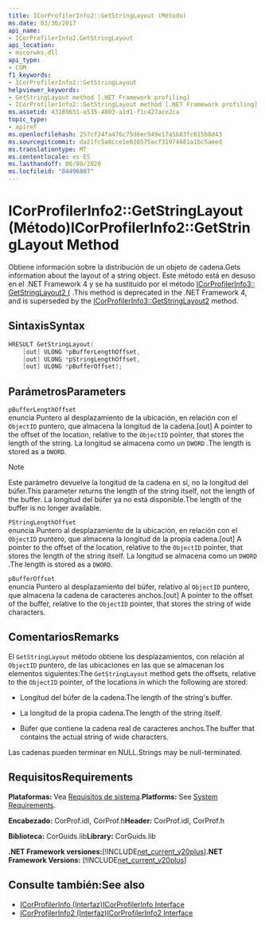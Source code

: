 ```yaml
---
title: ICorProfilerInfo2::GetStringLayout (Método)
ms.date: 03/30/2017
api_name:
- ICorProfilerInfo2.GetStringLayout
api_location:
- mscorwks.dll
api_type:
- COM
f1_keywords:
- ICorProfilerInfo2::GetStringLayout
helpviewer_keywords:
- GetStringLayout method [.NET Framework profiling]
- ICorProfilerInfo2::GetStringLayout method [.NET Framework profiling]
ms.assetid: 43189651-a535-4803-a1d1-f1c427ace2ca
topic_type:
- apiref
ms.openlocfilehash: 257cf24fa476c75d6ec949e17a5b83fc015b8d43
ms.sourcegitcommit: da21fc5a8cce1e028575acf31974681a1bc5aeed
ms.translationtype: MT
ms.contentlocale: es-ES
ms.lasthandoff: 06/08/2020
ms.locfileid: "84496807"
---
```

# <a name="icorprofilerinfo2getstringlayout-method"></a><span data-ttu-id="e6046-102">ICorProfilerInfo2::GetStringLayout (Método)</span><span class="sxs-lookup"><span data-stu-id="e6046-102">ICorProfilerInfo2::GetStringLayout Method</span></span>
<span data-ttu-id="e6046-103">Obtiene información sobre la distribución de un objeto de cadena.</span><span class="sxs-lookup"><span data-stu-id="e6046-103">Gets information about the layout of a string object.</span></span> <span data-ttu-id="e6046-104">Este método está en desuso en el .NET Framework 4 y se ha sustituido por el método [ICorProfilerInfo3:: GetStringLayout2 (](icorprofilerinfo3-getstringlayout2-method.md) .</span><span class="sxs-lookup"><span data-stu-id="e6046-104">This method is deprecated in the .NET Framework 4, and is superseded by the [ICorProfilerInfo3::GetStringLayout2](icorprofilerinfo3-getstringlayout2-method.md) method.</span></span>  
  
## <a name="syntax"></a><span data-ttu-id="e6046-105">Sintaxis</span><span class="sxs-lookup"><span data-stu-id="e6046-105">Syntax</span></span>  
  
```cpp  
HRESULT GetStringLayout(  
    [out] ULONG *pBufferLengthOffset,  
    [out] ULONG *pStringLengthOffset,  
    [out] ULONG *pBufferOffset);  
```  
  
## <a name="parameters"></a><span data-ttu-id="e6046-106">Parámetros</span><span class="sxs-lookup"><span data-stu-id="e6046-106">Parameters</span></span>  
 `pBufferLengthOffset`  
 <span data-ttu-id="e6046-107">enuncia Puntero al desplazamiento de la ubicación, en relación con el `ObjectID` puntero, que almacena la longitud de la cadena.</span><span class="sxs-lookup"><span data-stu-id="e6046-107">[out] A pointer to the offset of the location, relative to the `ObjectID` pointer, that stores the length of the string.</span></span> <span data-ttu-id="e6046-108">La longitud se almacena como un `DWORD` .</span><span class="sxs-lookup"><span data-stu-id="e6046-108">The length is stored as a `DWORD`.</span></span>  
  
> [!NOTE]
> <span data-ttu-id="e6046-109">Este parámetro devuelve la longitud de la cadena en sí, no la longitud del búfer.</span><span class="sxs-lookup"><span data-stu-id="e6046-109">This parameter returns the length of the string itself, not the length of the buffer.</span></span> <span data-ttu-id="e6046-110">La longitud del búfer ya no está disponible.</span><span class="sxs-lookup"><span data-stu-id="e6046-110">The length of the buffer is no longer available.</span></span>  
  
 `PStringLengthOffset`  
 <span data-ttu-id="e6046-111">enuncia Puntero al desplazamiento de la ubicación, en relación con el `ObjectID` puntero, que almacena la longitud de la propia cadena.</span><span class="sxs-lookup"><span data-stu-id="e6046-111">[out] A pointer to the offset of the location, relative to the `ObjectID` pointer, that stores the length of the string itself.</span></span> <span data-ttu-id="e6046-112">La longitud se almacena como un `DWORD` .</span><span class="sxs-lookup"><span data-stu-id="e6046-112">The length is stored as a `DWORD`.</span></span>  
  
 `pBufferOffset`  
 <span data-ttu-id="e6046-113">enuncia Puntero al desplazamiento del búfer, relativo al `ObjectID` puntero, que almacena la cadena de caracteres anchos.</span><span class="sxs-lookup"><span data-stu-id="e6046-113">[out] A pointer to the offset of the buffer, relative to the `ObjectID` pointer, that stores the string of wide characters.</span></span>  
  
## <a name="remarks"></a><span data-ttu-id="e6046-114">Comentarios</span><span class="sxs-lookup"><span data-stu-id="e6046-114">Remarks</span></span>  
 <span data-ttu-id="e6046-115">El `GetStringLayout` método obtiene los desplazamientos, con relación al `ObjectID` puntero, de las ubicaciones en las que se almacenan los elementos siguientes:</span><span class="sxs-lookup"><span data-stu-id="e6046-115">The `GetStringLayout` method gets the offsets, relative to the `ObjectID` pointer, of the locations in which the following are stored:</span></span>  
  
- <span data-ttu-id="e6046-116">Longitud del búfer de la cadena.</span><span class="sxs-lookup"><span data-stu-id="e6046-116">The length of the string's buffer.</span></span>  
  
- <span data-ttu-id="e6046-117">La longitud de la propia cadena.</span><span class="sxs-lookup"><span data-stu-id="e6046-117">The length of the string itself.</span></span>  
  
- <span data-ttu-id="e6046-118">Búfer que contiene la cadena real de caracteres anchos.</span><span class="sxs-lookup"><span data-stu-id="e6046-118">The buffer that contains the actual string of wide characters.</span></span>  
  
 <span data-ttu-id="e6046-119">Las cadenas pueden terminar en NULL.</span><span class="sxs-lookup"><span data-stu-id="e6046-119">Strings may be null-terminated.</span></span>  
  
## <a name="requirements"></a><span data-ttu-id="e6046-120">Requisitos</span><span class="sxs-lookup"><span data-stu-id="e6046-120">Requirements</span></span>  
 <span data-ttu-id="e6046-121">**Plataformas:** Vea [Requisitos de sistema](../../get-started/system-requirements.md).</span><span class="sxs-lookup"><span data-stu-id="e6046-121">**Platforms:** See [System Requirements](../../get-started/system-requirements.md).</span></span>  
  
 <span data-ttu-id="e6046-122">**Encabezado:** CorProf.idl, CorProf.h</span><span class="sxs-lookup"><span data-stu-id="e6046-122">**Header:** CorProf.idl, CorProf.h</span></span>  
  
 <span data-ttu-id="e6046-123">**Biblioteca:** CorGuids.lib</span><span class="sxs-lookup"><span data-stu-id="e6046-123">**Library:** CorGuids.lib</span></span>  
  
 <span data-ttu-id="e6046-124">**.NET Framework versiones:**[!INCLUDE[net_current_v20plus](../../../../includes/net-current-v20plus-md.md)]</span><span class="sxs-lookup"><span data-stu-id="e6046-124">**.NET Framework Versions:** [!INCLUDE[net_current_v20plus](../../../../includes/net-current-v20plus-md.md)]</span></span>  
  
## <a name="see-also"></a><span data-ttu-id="e6046-125">Consulte también:</span><span class="sxs-lookup"><span data-stu-id="e6046-125">See also</span></span>

- [<span data-ttu-id="e6046-126">ICorProfilerInfo (Interfaz)</span><span class="sxs-lookup"><span data-stu-id="e6046-126">ICorProfilerInfo Interface</span></span>](icorprofilerinfo-interface.md)
- [<span data-ttu-id="e6046-127">ICorProfilerInfo2 (Interfaz)</span><span class="sxs-lookup"><span data-stu-id="e6046-127">ICorProfilerInfo2 Interface</span></span>](icorprofilerinfo2-interface.md)
